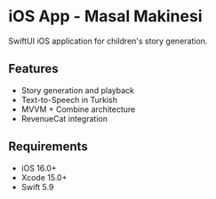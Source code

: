 # iOS App - Masal Makinesi

SwiftUI iOS application for children's story generation.

## Features
- Story generation and playback
- Text-to-Speech in Turkish
- MVVM + Combine architecture
- RevenueCat integration

## Requirements
- iOS 16.0+
- Xcode 15.0+
- Swift 5.9 
